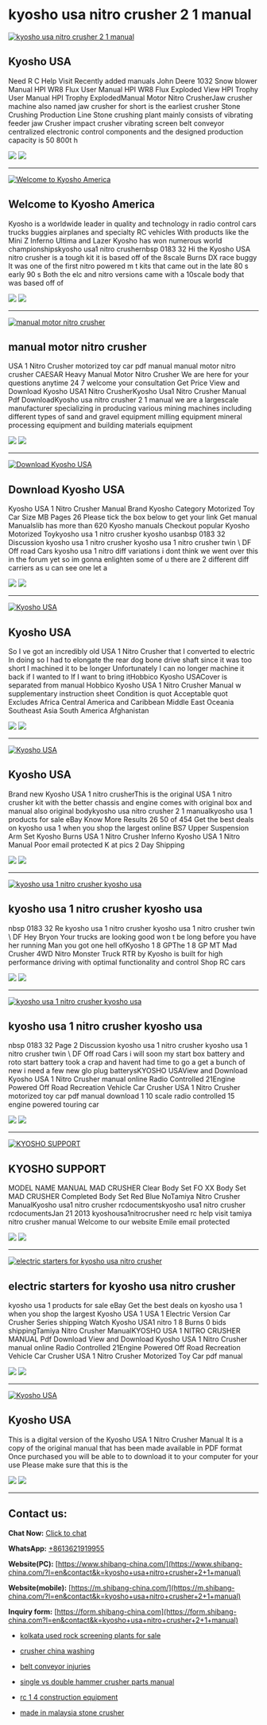 # kyosho usa nitro crusher 2 1 manual

<a href="https://swt.shibang-china.com/?l=en&img&k=kyosho+usa+nitro+crusher+2+1+manual" target="_blank">![kyosho usa nitro crusher 2 1 manual](http://static.shibang-china.com/all-800x300/576.jpg)</a>

## Kyosho USA
Need R C Help Visit Recently added manuals John Deere 1032 Snow blower Manual HPI WR8 Flux User Manual HPI WR8 Flux Exploded View HPI Trophy User Manual HPI Trophy ExplodedManual Motor Nitro CrusherJaw crusher machine also named jaw crusher for short is the earliest crusher Stone Crushing Production Line Stone crushing plant mainly consists of vibrating feeder jaw Crusher impact crusher vibrating screen belt conveyor centralized electronic control components and the designed production capacity is 50 800t h


<a href="https://whatsapp.shibangsoft.com/WhatsApp.php" target="_blank" title="WhatsApp">![](http://static.shibang-china.com/icon/whatsapp.png)</a> <a href="https://swt.shibang-china.com/?l=en&icon&k=kyosho+usa+nitro+crusher+2+1+manual" target="_blank">![](http://static.shibang-china.com/icon/chat-en.png)</a>

---

<a href="https://swt.shibang-china.com/?l=en&img&k=kyosho+usa+nitro+crusher+2+1+manual" target="_blank">![Welcome to Kyosho America](http://static.shibang-china.com/all-800x300/1525.jpg)</a>

## Welcome to Kyosho America
Kyosho is a worldwide leader in quality and technology in radio control cars trucks buggies airplanes and specialty RC vehicles With products like the Mini Z Inferno Ultima and Lazer Kyosho has won numerous world championshipskyosho usa1 nitro crushernbsp 0183 32 Hi the Kyosho USA nitro crusher is a tough kit it is based off of the 8scale Burns DX race buggy It was one of the first nitro powered m t kits that came out in the late 80 s early 90 s Both the elc and nitro versions came with a 10scale body that was based off of


<a href="https://whatsapp.shibangsoft.com/WhatsApp.php" target="_blank" title="WhatsApp">![](http://static.shibang-china.com/icon/whatsapp.png)</a> <a href="https://swt.shibang-china.com/?l=en&icon&k=kyosho+usa+nitro+crusher+2+1+manual" target="_blank">![](http://static.shibang-china.com/icon/chat-en.png)</a>

---

<a href="https://swt.shibang-china.com/?l=en&img&k=kyosho+usa+nitro+crusher+2+1+manual" target="_blank">![manual motor nitro crusher](http://static.shibang-china.com/all-800x300/764.jpg)</a>

## manual motor nitro crusher
USA 1 Nitro Crusher motorized toy car pdf manual manual motor nitro crusher CAESAR Heavy Manual Motor Nitro Crusher We are here for your questions anytime 24 7 welcome your consultation Get Price View and Download Kyosho USA1 Nitro CrusherKyosho Usa1 Nitro Crusher Manual Pdf DownloadKyosho usa nitro crusher 2 1 manual we are a largescale manufacturer specializing in producing various mining machines including different types of sand and gravel equipment milling equipment mineral processing equipment and building materials equipment


<a href="https://whatsapp.shibangsoft.com/WhatsApp.php" target="_blank" title="WhatsApp">![](http://static.shibang-china.com/icon/whatsapp.png)</a> <a href="https://swt.shibang-china.com/?l=en&icon&k=kyosho+usa+nitro+crusher+2+1+manual" target="_blank">![](http://static.shibang-china.com/icon/chat-en.png)</a>

---

<a href="https://swt.shibang-china.com/?l=en&img&k=kyosho+usa+nitro+crusher+2+1+manual" target="_blank">![Download Kyosho USA](http://static.shibang-china.com/all-800x300/806.jpg)</a>

## Download Kyosho USA
Kyosho USA 1 Nitro Crusher Manual Brand Kyosho Category Motorized Toy Car Size MB Pages 26 Please tick the box below to get your link Get manual Manualslib has more than 620 Kyosho manuals Checkout popular Kyosho Motorized Toykyosho usa 1 nitro crusher kyosho usanbsp 0183 32 Discussion kyosho usa 1 nitro crusher kyosho usa 1 nitro crusher twin \ DF Off road Cars kyosho usa 1 nitro diff variations i dont think we went over this in the forum yet so im gonna enlighten some of u there are 2 different diff carriers as u can see one let a


<a href="https://whatsapp.shibangsoft.com/WhatsApp.php" target="_blank" title="WhatsApp">![](http://static.shibang-china.com/icon/whatsapp.png)</a> <a href="https://swt.shibang-china.com/?l=en&icon&k=kyosho+usa+nitro+crusher+2+1+manual" target="_blank">![](http://static.shibang-china.com/icon/chat-en.png)</a>

---

<a href="https://swt.shibang-china.com/?l=en&img&k=kyosho+usa+nitro+crusher+2+1+manual" target="_blank">![Kyosho USA](http://static.shibang-china.com/all-800x300/363.jpg)</a>

## Kyosho USA
So I ve got an incredibly old USA 1 Nitro Crusher that I converted to electric In doing so I had to elongate the rear dog bone drive shaft since it was too short I machined it to be longer Unfortunately I can no longer machine it back if I wanted to If I want to bring itHobbico Kyosho USACover is separated from manual Hobbico Kyosho USA 1 Nitro Crusher Manual w supplementary instruction sheet Condition is quot Acceptable quot Excludes Africa Central America and Caribbean Middle East Oceania Southeast Asia South America Afghanistan


<a href="https://whatsapp.shibangsoft.com/WhatsApp.php" target="_blank" title="WhatsApp">![](http://static.shibang-china.com/icon/whatsapp.png)</a> <a href="https://swt.shibang-china.com/?l=en&icon&k=kyosho+usa+nitro+crusher+2+1+manual" target="_blank">![](http://static.shibang-china.com/icon/chat-en.png)</a>

---

<a href="https://swt.shibang-china.com/?l=en&img&k=kyosho+usa+nitro+crusher+2+1+manual" target="_blank">![Kyosho USA](http://static.shibang-china.com/all-800x300/250.jpg)</a>

## Kyosho USA
Brand new Kyosho USA 1 nitro crusherThis is the original USA 1 nitro crusher kit with the better chassis and engine comes with original box and manual also original bodykyosho usa nitro crusher 2 1 manualkyosho usa 1 products for sale eBay Know More Results 26 50 of 454 Get the best deals on kyosho usa 1 when you shop the largest online BS7 Upper Suspension Arm Set Kyosho Burns USA 1 Nitro Crusher Inferno Kyosho USA 1 Nitro Manual Poor email protected K at pics 2 Day Shipping


<a href="https://whatsapp.shibangsoft.com/WhatsApp.php" target="_blank" title="WhatsApp">![](http://static.shibang-china.com/icon/whatsapp.png)</a> <a href="https://swt.shibang-china.com/?l=en&icon&k=kyosho+usa+nitro+crusher+2+1+manual" target="_blank">![](http://static.shibang-china.com/icon/chat-en.png)</a>

---

<a href="https://swt.shibang-china.com/?l=en&img&k=kyosho+usa+nitro+crusher+2+1+manual" target="_blank">![kyosho usa 1 nitro crusher kyosho usa](http://static.shibang-china.com/all-800x300/587.jpg)</a>

## kyosho usa 1 nitro crusher kyosho usa
nbsp 0183 32 Re kyosho usa 1 nitro crusher kyosho usa 1 nitro crusher twin \ DF Hey Bryon Your trucks are looking good won t be long before you have her running Man you got one hell ofKyosho 1 8 GPThe 1 8 GP MT Mad Crusher 4WD Nitro Monster Truck RTR by Kyosho is built for high performance driving with optimal functionality and control Shop RC cars


<a href="https://whatsapp.shibangsoft.com/WhatsApp.php" target="_blank" title="WhatsApp">![](http://static.shibang-china.com/icon/whatsapp.png)</a> <a href="https://swt.shibang-china.com/?l=en&icon&k=kyosho+usa+nitro+crusher+2+1+manual" target="_blank">![](http://static.shibang-china.com/icon/chat-en.png)</a>

---

<a href="https://swt.shibang-china.com/?l=en&img&k=kyosho+usa+nitro+crusher+2+1+manual" target="_blank">![kyosho usa 1 nitro crusher kyosho usa](http://static.shibang-china.com/all-800x300/838.jpg)</a>

## kyosho usa 1 nitro crusher kyosho usa
nbsp 0183 32 Page 2 Discussion kyosho usa 1 nitro crusher kyosho usa 1 nitro crusher twin \ DF Off road Cars i will soon my start box battery and roto start battery took a crap and havent had time to go a get a bunch of new i need a few new glo plug batterysKYOSHO USAView and Download Kyosho USA 1 Nitro Crusher manual online Radio Controlled 21Engine Powered Off Road Recreation Vehicle Car Crusher USA 1 Nitro Crusher motorized toy car pdf manual download 1 10 scale radio controlled 15 engine powered touring car


<a href="https://whatsapp.shibangsoft.com/WhatsApp.php" target="_blank" title="WhatsApp">![](http://static.shibang-china.com/icon/whatsapp.png)</a> <a href="https://swt.shibang-china.com/?l=en&icon&k=kyosho+usa+nitro+crusher+2+1+manual" target="_blank">![](http://static.shibang-china.com/icon/chat-en.png)</a>

---

<a href="https://swt.shibang-china.com/?l=en&img&k=kyosho+usa+nitro+crusher+2+1+manual" target="_blank">![KYOSHO SUPPORT](http://static.shibang-china.com/all-800x300/842.jpg)</a>

## KYOSHO SUPPORT
MODEL NAME MANUAL MAD CRUSHER Clear Body Set FO XX Body Set MAD CRUSHER Completed Body Set Red Blue NoTamiya Nitro Crusher ManualKyosho usa1 nitro crusher rcdocumentskyosho usa1 nitro crusher rcdocumentsJan 21 2013 kyoshousa1nitrocrusher need rc help visit tamiya nitro crusher manual Welcome to our website Emile email protected


<a href="https://whatsapp.shibangsoft.com/WhatsApp.php" target="_blank" title="WhatsApp">![](http://static.shibang-china.com/icon/whatsapp.png)</a> <a href="https://swt.shibang-china.com/?l=en&icon&k=kyosho+usa+nitro+crusher+2+1+manual" target="_blank">![](http://static.shibang-china.com/icon/chat-en.png)</a>

---

<a href="https://swt.shibang-china.com/?l=en&img&k=kyosho+usa+nitro+crusher+2+1+manual" target="_blank">![electric starters for kyosho usa nitro crusher](http://static.shibang-china.com/all-800x300/508.jpg)</a>

## electric starters for kyosho usa nitro crusher
kyosho usa 1 products for sale eBay Get the best deals on kyosho usa 1 when you shop the largest Kyosho USA 1 USA 1 Electric Version Car Crusher Series shipping Watch Kyosho USA1 nitro 1 8 Burns 0 bids shippingTamiya Nitro Crusher ManualKYOSHO USA 1 NITRO CRUSHER MANUAL Pdf Download View and Download Kyosho USA 1 Nitro Crusher manual online Radio Controlled 21Engine Powered Off Road Recreation Vehicle Car Crusher USA 1 Nitro Crusher Motorized Toy Car pdf manual


<a href="https://whatsapp.shibangsoft.com/WhatsApp.php" target="_blank" title="WhatsApp">![](http://static.shibang-china.com/icon/whatsapp.png)</a> <a href="https://swt.shibang-china.com/?l=en&icon&k=kyosho+usa+nitro+crusher+2+1+manual" target="_blank">![](http://static.shibang-china.com/icon/chat-en.png)</a>

---

<a href="https://swt.shibang-china.com/?l=en&img&k=kyosho+usa+nitro+crusher+2+1+manual" target="_blank">![Kyosho USA](http://static.shibang-china.com/all-800x300/1497.jpg)</a>

## Kyosho USA
This is a digital version of the Kyosho USA 1 Nitro Crusher Manual It is a copy of the original manual that has been made available in PDF format Once purchased you will be able to to download it to your computer for your use Please make sure that this is the

<a href="https://whatsapp.shibangsoft.com/WhatsApp.php" target="_blank" title="WhatsApp">![](http://static.shibang-china.com/icon/whatsapp.png)</a> <a href="https://swt.shibang-china.com/?l=en&icon&k=kyosho+usa+nitro+crusher+2+1+manual" target="_blank">![](http://static.shibang-china.com/icon/chat-en.png)</a>

---
## Contact us:

**Chat Now:** [Click to chat](https://swt.shibang-china.com?l=en&contact&k=kyosho+usa+nitro+crusher+2+1+manual)

**WhatsApp:**  [+8613621919955](https://whatsapp.shibangsoft.com/WhatsApp.php)

**Website(PC):** [https://www.shibang-china.com/](https://www.shibang-china.com/?l=en&contact&k=kyosho+usa+nitro+crusher+2+1+manual)

**Website(mobile):** [https://m.shibang-china.com/](https://m.shibang-china.com/?l=en&contact&k=kyosho+usa+nitro+crusher+2+1+manual)

**Inquiry form:** [https://form.shibang-china.com](https://form.shibang-china.com?l=en&contact&k=kyosho+usa+nitro+crusher+2+1+manual)

* [kolkata used rock screening plants for sale](../162/kolkata%20used%20rock%20screening%20plants%20for%20sale.md)

* [crusher china washing](../166/crusher%20china%20washing.md)

* [belt conveyor injuries](../164/belt%20conveyor%20injuries.md)

* [single vs double hammer crusher parts manual](../167/single%20vs%20double%20hammer%20crusher%20parts%20manual.md)

* [rc 1 4 construction equipment](../164/rc%201%204%20construction%20equipment.md)

* [made in malaysia stone crusher](../169/made%20in%20malaysia%20stone%20crusher.md)